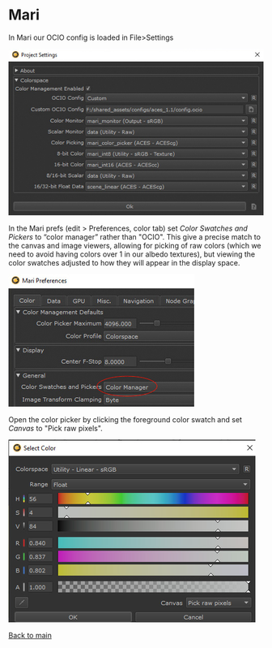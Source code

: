 # Mari

In Mari our OCIO config is loaded in File>Settings

![mari1](img/mari1.jpg)

In the Mari prefs (edit > Preferences, color tab) set *Color Swatches and Pickers* to “color manager” rather than "OCIO". This give a precise match to the canvas and image viewers, allowing for picking of raw colors (which we need to avoid having colors over 1 in our albedo textures), but viewing the color swatches adjusted to how they will appear in the display space.


![mari2](img/mari2.jpg)

Open the color picker by clicking the foreground color swatch and set *Canvas* to "Pick raw pixels". 

![mari2](img/mari3.jpg)

[Back to main](../StdX_ACES)


